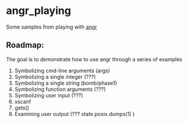 # angr_playing
Some samples from playing with [angr](https://github.com/angr/angr)

## Roadmap:
The goal is to demonstrate how to use angr through a series of examples

1. Symbolizing cmd-line arguments (args)
2. Symbolizing a single integer (???)
2. Symbolizing a single string (bomb/phase1)
3. Symbolizing function arguments (???)
4. Symbolizing user input (???)
  1. sscanf
  2. gets()
5. Examining user output (??? state.posix.dumps(1) )

